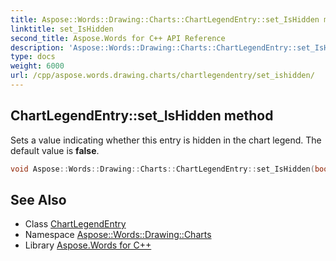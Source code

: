 ```yaml
---
title: Aspose::Words::Drawing::Charts::ChartLegendEntry::set_IsHidden method
linktitle: set_IsHidden
second_title: Aspose.Words for C++ API Reference
description: 'Aspose::Words::Drawing::Charts::ChartLegendEntry::set_IsHidden method. Sets a value indicating whether this entry is hidden in the chart legend. The default value is false in C++.'
type: docs
weight: 6000
url: /cpp/aspose.words.drawing.charts/chartlegendentry/set_ishidden/
---
```

## ChartLegendEntry::set_IsHidden method


Sets a value indicating whether this entry is hidden in the chart legend. The default value is **false**.

```cpp
void Aspose::Words::Drawing::Charts::ChartLegendEntry::set_IsHidden(bool value)
```

## See Also

* Class [ChartLegendEntry](../)
* Namespace [Aspose::Words::Drawing::Charts](../../)
* Library [Aspose.Words for C++](../../../)

